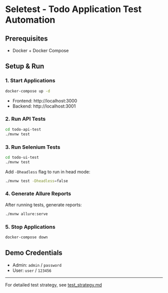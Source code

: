 # Seletest - Todo Application Test Automation

## Prerequisites
- Docker + Docker Compose

## Setup & Run

### 1. Start Applications
```bash
docker-compose up -d
```
- Frontend: http://localhost:3000
- Backend: http://localhost:3001

### 2. Run API Tests
```bash
cd todo-api-test
./mvnw test
```

### 3. Run Selenium Tests
```bash
cd todo-ui-test
./mvnw test
```

Add `-Dheadless` flag to run in head mode:
```bash
./mvnw test -Dheadless=false
```

### 4. Generate Allure Reports
After running tests, generate reports:
```bash
./mvnw allure:serve
```

### 5. Stop Applications
```bash
docker-compose down
```

## Demo Credentials
- Admin: `admin` / `password`
- User: `user` / `123456`

---

For detailed test strategy, see [test_strategy.md](test_strategy.md)
